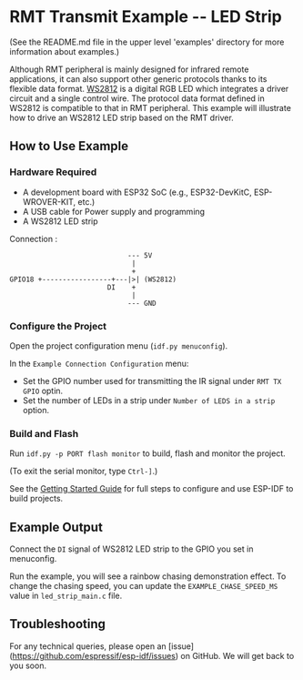 # RMT Transmit Example -- LED Strip

(See the README.md file in the upper level 'examples' directory for more information about examples.)

Although RMT peripheral is mainly designed for infrared remote applications, it can also support other generic protocols thanks to its flexible data format. [WS2812](http://www.world-semi.com/Certifications/WS2812B.html) is a digital RGB LED which integrates a driver circuit and a single control wire. The protocol data format defined in WS2812 is compatible to that in RMT peripheral. This example will illustrate how to drive an WS2812 LED strip based on the RMT driver.

## How to Use Example

### Hardware Required

* A development board with ESP32 SoC (e.g., ESP32-DevKitC, ESP-WROVER-KIT, etc.)
* A USB cable for Power supply and programming
* A WS2812 LED strip

Connection :

```
                             --- 5V
                              |
                              +
GPIO18 +-----------------+---|>| (WS2812)
                        DI    +
                              |
                             --- GND
```

### Configure the Project

Open the project configuration menu (`idf.py menuconfig`). 

In the `Example Connection Configuration` menu:

* Set the GPIO number used for transmitting the IR signal under `RMT TX GPIO` optin.
* Set the number of LEDs in a strip under `Number of LEDS in a strip` option.

### Build and Flash

Run `idf.py -p PORT flash monitor` to build, flash and monitor the project.

(To exit the serial monitor, type ``Ctrl-]``.)

See the [Getting Started Guide](https://docs.espressif.com/projects/esp-idf/en/latest/get-started/index.html) for full steps to configure and use ESP-IDF to build projects.

## Example Output

Connect the `DI` signal of WS2812 LED strip to the GPIO you set in menuconfig.

Run the example, you will see a rainbow chasing demonstration effect. To change the chasing speed, you can update the `EXAMPLE_CHASE_SPEED_MS` value in `led_strip_main.c` file.

## Troubleshooting

For any technical queries, please open an [issue] (https://github.com/espressif/esp-idf/issues) on GitHub. We will get back to you soon.
